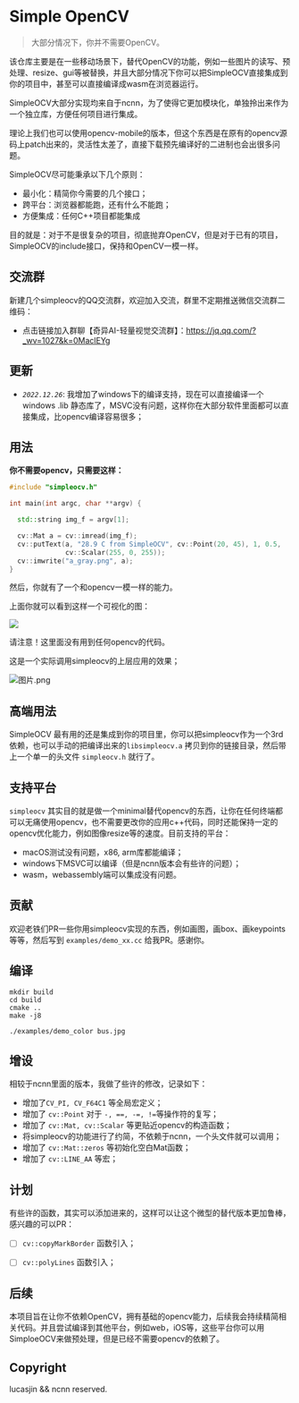 # Simple OpenCV

> 大部分情况下，你并不需要OpenCV。

该仓库主要是在一些移动场景下，替代OpenCV的功能，例如一些图片的读写、预处理、resize、gui等被替换，并且大部分情况下你可以把SimpleOCV直接集成到你的项目中，甚至可以直接编译成wasm在浏览器运行。

SimpleOCV大部分实现均来自于ncnn，为了使得它更加模块化，单独拎出来作为一个独立库，方便任何项目进行集成。

理论上我们也可以使用opencv-mobile的版本，但这个东西是在原有的opencv源码上patch出来的，灵活性太差了，直接下载预先编译好的二进制也会出很多问题。

SimpleOCV尽可能秉承以下几个原则：

- 最小化：精简你今需要的几个接口；
- 跨平台：浏览器都能跑，还有什么不能跑；
- 方便集成：任何C++项目都能集成

目的就是：对于不是很复杂的项目，彻底抛弃OpenCV，但是对于已有的项目，SimpleOCV的include接口，保持和OpenCV一模一样。


## 交流群

新建几个simpleocv的QQ交流群，欢迎加入交流，群里不定期推送微信交流群二维码：

- 点击链接加入群聊【奇异AI-轻量视觉交流群】：https://jq.qq.com/?_wv=1027&k=0MaclEYg

## 更新

- *`2022.12.26`*: 我增加了windows下的编译支持，现在可以直接编译一个windows .lib 静态库了，MSVC没有问题，这样你在大部分软件里面都可以直接集成，比opencv编译容易很多；


## 用法

**你不需要opencv，只需要这样：**

```c++
#include "simpleocv.h"

int main(int argc, char **argv) {

  std::string img_f = argv[1];

  cv::Mat a = cv::imread(img_f);
  cv::putText(a, "28.9 C from SimpleOCV", cv::Point(20, 45), 1, 0.5,
              cv::Scalar(255, 0, 255));
  cv::imwrite("a_gray.png", a);
}
```

然后，你就有了一个和opencv一模一样的能力。

上面你就可以看到这样一个可视化的图：

![](https://raw.githubusercontent.com/jinfagang/public_images/master/20221221165207.png)

请注意！这里面没有用到任何opencv的代码。

这是一个实际调用simpleocv的上层应用的效果；

![图片.png](https://s2.loli.net/2022/12/22/sMY7iRP4mJGNQKC.png)


## 高端用法

SimpleOCV 最有用的还是集成到你的项目里，你可以把simpleocv作为一个3rd依赖，也可以手动的把编译出来的`libsimpleocv.a` 拷贝到你的链接目录，然后带上一个单一的头文件 `simpleocv.h` 就行了。


## 支持平台

`simpleocv` 其实目的就是做一个minimal替代opencv的东西，让你在任何终端都可以无痛使用opencv，也不需要更改你的应用c++代码，同时还能保持一定的opencv优化能力，例如图像resize等的速度。目前支持的平台：

- macOS测试没有问题，x86, arm库都能编译；
- windows下MSVC可以编译（但是ncnn版本会有些许的问题）；
- wasm，webassembly端可以集成没有问题。



## 贡献

欢迎老铁们PR一些你用simpleocv实现的东西，例如画图，画box、画keypoints等等，然后写到 `examples/demo_xx.cc` 给我PR。感谢你。



## 编译

```
mkdir build
cd build
cmake ..
make -j8

./examples/demo_color bus.jpg
```

## 增设

相较于ncnn里面的版本，我做了些许的修改，记录如下：

- 增加了`CV_PI, CV_F64C1` 等全局宏定义；
- 增加了 `cv::Point` 对于 `-, ==, -=, !=`等操作符的复写；
- 增加了 `cv::Mat, cv::Scalar` 等更贴近opencv的构造函数；
- 将simpleocv的功能进行了约简，不依赖于ncnn，一个头文件就可以调用；
- 增加了 `cv::Mat::zeros` 等初始化空白Mat函数；
- 增加了 `cv::LINE_AA` 等宏；


## 计划

有些许的函数，其实可以添加进来的，这样可以让这个微型的替代版本更加鲁棒，感兴趣的可以PR：

- [ ] `cv::copyMarkBorder` 函数引入；
- [ ] `cv::polyLines` 函数引入；


## 后续

本项目旨在让你不依赖OpenCV，拥有基础的opencv能力，后续我会持续精简相关代码。并且尝试编译到其他平台，例如web，iOS等，这些平台你可以用SimploeOCV来做预处理，但是已经不需要opencv的依赖了。



## Copyright

lucasjin && ncnn reserved.

